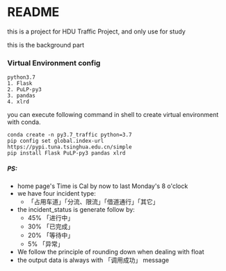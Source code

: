 # README

this is a project for HDU Traffic Project, and only use for study

this is the background part

### Virtual Environment config
```
python3.7
1. Flask
2. PuLP-py3
3. pandas
4. xlrd
```
you can execute following command in shell to create virtual environment with conda.
```
conda create -n py3.7_traffic python=3.7
pip config set global.index-url https://pypi.tuna.tsinghua.edu.cn/simple
pip install Flask PuLP-py3 pandas xlrd
```

##### PS:
* home page's Time is Cal by now to last Monday's 8 o'clock
* we have four incident type:
    * 「占用车道」「分流、限流」「借道通行」「其它」
* the incident_status is generate follow by: 
    * 45% 「进行中」
    * 30% 「已完成」
    * 20% 「等待中」
    * 5%  「异常」
* We follow the principle of rounding down when dealing with float
* the output data is always with 「调用成功」 message